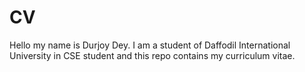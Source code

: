 # CV
Hello my name is Durjoy Dey. I am a student of Daffodil International University in CSE student and this repo contains my curriculum vitae. 
